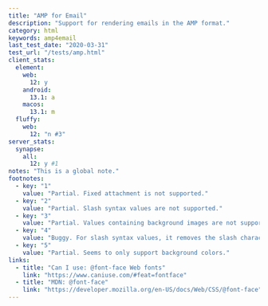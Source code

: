 ```yaml
---
title: "AMP for Email"
description: "Support for rendering emails in the AMP format."
category: html
keywords: amp4email
last_test_date: "2020-03-31"
test_url: "/tests/amp.html"
client_stats:
  element:
    web:
      12: y
    android:
      13.1: a
    macos:
      13.1: m
  fluffy:
    web:
      12: "n #3"
server_stats:
  synapse:
    all:
      12: y #1
notes: "This is a global note."
footnotes:
  - key: "1"
    value: "Partial. Fixed attachment is not supported."
  - key: "2"
    value: "Partial. Slash syntax values are not supported."
  - key: "3"
    value: "Partial. Values containing background images are not supported."
  - key: "4"
    value: "Buggy. For slash syntax values, it removes the slash character, making the value invalid."
  - key: "5"
    value: "Partial. Seems to only support background colors."
links:
  - title: "Can I use: @font-face Web fonts"
    link: "https://www.caniuse.com/#feat=fontface"
  - title: "MDN: @font-face"
    link: "https://developer.mozilla.org/en-US/docs/Web/CSS/@font-face"
---
```


